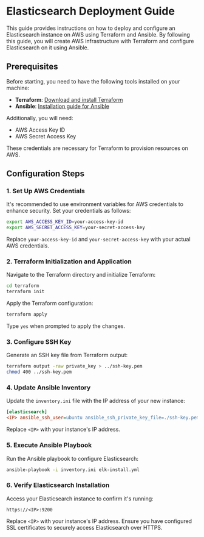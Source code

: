 # Elasticsearch Deployment Guide

This guide provides instructions on how to deploy and configure an Elasticsearch instance on AWS using Terraform and Ansible. By following this guide, you will create AWS infrastructure with Terraform and configure Elasticsearch on it using Ansible.

## Prerequisites

Before starting, you need to have the following tools installed on your machine:

- **Terraform**: [Download and install Terraform](https://www.terraform.io/downloads.html)
- **Ansible**: [Installation guide for Ansible](https://docs.ansible.com/ansible/latest/installation_guide/intro_installation.html)

Additionally, you will need:

- AWS Access Key ID
- AWS Secret Access Key

These credentials are necessary for Terraform to provision resources on AWS.

## Configuration Steps

### 1. Set Up AWS Credentials

It's recommended to use environment variables for AWS credentials to enhance security. Set your credentials as follows:

```bash
export AWS_ACCESS_KEY_ID=your-access-key-id
export AWS_SECRET_ACCESS_KEY=your-secret-access-key
```

Replace `your-access-key-id` and `your-secret-access-key` with your actual AWS credentials.

### 2. Terraform Initialization and Application

Navigate to the Terraform directory and initialize Terraform:

```bash
cd terraform
terraform init
```

Apply the Terraform configuration:

```bash
terraform apply
```

Type `yes` when prompted to apply the changes.

### 3. Configure SSH Key

Generate an SSH key file from Terraform output:

```bash
terraform output -raw private_key > ../ssh-key.pem
chmod 400 ../ssh-key.pem
```

### 4. Update Ansible Inventory

Update the `inventory.ini` file with the IP address of your new instance:

```ini
[elasticsearch]
<IP> ansible_ssh_user=ubuntu ansible_ssh_private_key_file=./ssh-key.pem
```

Replace `<IP>` with your instance's IP address.

### 5. Execute Ansible Playbook

Run the Ansible playbook to configure Elasticsearch:

```bash
ansible-playbook -i inventory.ini elk-install.yml
```

### 6. Verify Elasticsearch Installation

Access your Elasticsearch instance to confirm it's running:

```plaintext
https://<IP>:9200
```

Replace `<IP>` with your instance's IP address. Ensure you have configured SSL certificates to securely access Elasticsearch over HTTPS.
